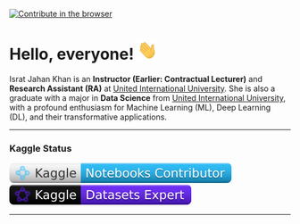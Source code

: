 [![Contribute in the browser](https://gitpod.io/button/open-in-gitpod.svg)](https://gitpod.io/#https://github.com/IsratIJK/IsratIJK)

# Hello, everyone! <img src="./img/wave.gif" width="35px" height= "35px">

Israt Jahan Khan is an **Instructor (Earlier: Contractual Lecturer)** and **Research Assistant (RA)** at [United International University](https://www.uiu.ac.bd/). She is also a graduate with a major in **Data Science** from [United International University](https://www.uiu.ac.bd/), with a profound enthusiasm for Machine Learning (ML), Deep Learning (DL), and their transformative applications. 



---

### Kaggle Status


<div>
  <a href="https://www.kaggle.com/isratjahankhan">
    <img src="./kaggle-badges/NotebooksRank/plastic-white.svg" alt="KaggleNotebooksRank" />
  </a>
  <a href="https://www.kaggle.com/isratjahankhan">
    <img src="./kaggle-badges/DatasetsRank/plastic-black.svg" alt="KaggleDatasetRank" />
  </a>
</div>

---
